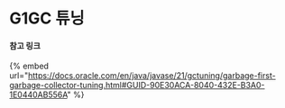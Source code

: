 # G1GC 튜닝

#### 참고 링크&#x20;

{% embed url="https://docs.oracle.com/en/java/javase/21/gctuning/garbage-first-garbage-collector-tuning.html#GUID-90E30ACA-8040-432E-B3A0-1E0440AB556A" %}

